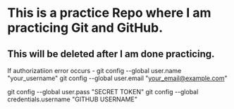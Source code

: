 # This is a practice Repo where I am practicing Git and GitHub.
## This will be deleted after I am done practicing.

If authorizatiion error occurs - 
git config --global user.name "your_username"
git config --global user.email "your_email@example.com"

git config --global user.pass "SECRET TOKEN"
git config --global credentials.username "GITHUB USERNAME"